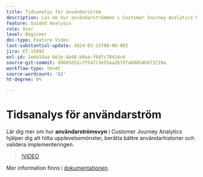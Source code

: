 ```yaml
---
title: Tidsanalys för användarström
description: Läs om hur användarströmmen i Customer Journey Analytics hjälper dig att hitta upplevelsemönster, berätta bättre användarberättelser och validera implementeringen.
feature: Guided Analysis
role: User
level: Beginner
doc-type: Feature Video
last-substantial-update: 2024-03-15T00:00:00Z
jira: KT-15092
exl-id: 1eda14aa-6e1e-4a98-b0aa-f6dfc78d14c6
source-git-commit: d8605d31c7f547c3e55aa2b7dfa8905db973219a
workflow-type: tm+mt
source-wordcount: '62'
ht-degree: 0%

---
```


# Tidsanalys för användarström

Lär dig mer om hur **användarströmsvyn** i Customer Journey Analytics hjälper dig att hitta upplevelsemönster, berätta bättre användarhistorier och validera implementeringen.

>[!VIDEO](https://video.tv.adobe.com/v/3427810/?learn=on)

Mer information finns i [dokumentationen](https://experienceleague.adobe.com/en/docs/analytics-platform/using/guided-analysis/streams/timeline).
